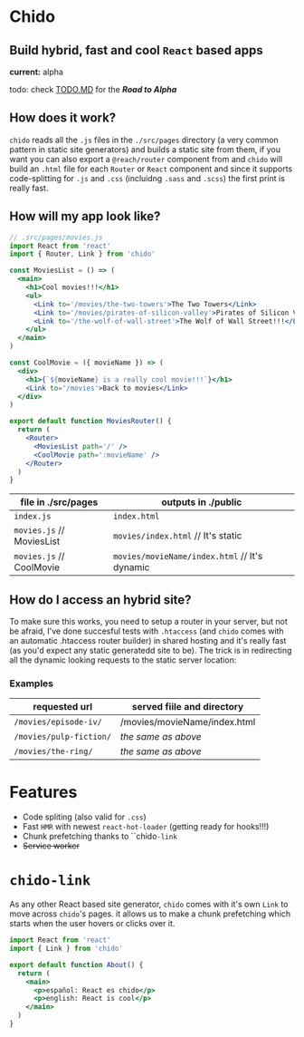 # **Chido**
## Build **hybrid**, fast and cool `React` based apps

**current:** alpha

todo: check [TODO.MD](TODO.MD) for the ***Road to Alpha***


## **How does it work?**
`chido` reads all the `.js` files in the `./src/pages` directory (a very common pattern in static site generators) and builds a static site from them, if you want you can also export a `@reach/router` component from  and `chido` will build an `.html` file for each `Router` or `React` component and since it supports code-splitting for `.js` and `.css` (incluidng `.sass` and `.scss`) the first print is really fast.

## **How will my app look like?**

```jsx
// .src/pages/movies.js
import React from 'react'
import { Router, Link } from 'chido'

const MoviesList = () => (
  <main>
    <h1>Cool movies!!!</h1>
    <ul>
      <Link to='/movies/the-two-towers'>The Two Towers</Link>
      <Link to='/movies/pirates-of-silicon-valley'>Pirates of Silicon Valley</Link>
      <Link to='/the-wolf-of-wall-street'>The Wolf of Wall Street!!!</Link>
    </ul>
  </main>
)

const CoolMovie = ({ movieName }) => (
  <div>
    <h1>{`${movieName} is a really cool movie!!!`}</h1>
    <Link to='/movies'>Back to movies</Link>
  </div>
)

export default function MoviesRouter() {
  return (
    <Router>
      <MoviesList path='/' />
      <CoolMovie path=':movieName' />
    </Router>
  )
}
```
file in ./src/pages | outputs in ./public
-----|------
`index.js` | `index.html`
`movies.js` // MoviesList | `movies/index.html` // It's static
`movies.js` // CoolMovie | `movies/movieName/index.html` // It's dynamic


## **How do I access an hybrid site?**
To make sure this works, you need to setup a router in your server, but not be afraid, I've done succesful tests with `.htaccess` (and `chido` comes with an automatic .htaccess router builder) in shared hosting and it's really fast (as you'd expect any static generatedd site to be). The trick is in redirecting all the dynamic looking requests to the static server location:

  ### Examples
  requested url | served fiile and directory
  ----|----
  `/movies/episode-iv/`|/movies/movieName/index.html
  `/movies/pulp-fiction/`| *the same as above*
  `/movies/the-ring/`|*the same as above*


# **Features**
- Code spliting (also valid for `.css`)
- Fast `HMR` with newest `react-hot-loader` (getting ready for hooks!!!)
- Chunk prefetching thanks to ``chido`-link`
- ~~Service worker~~

# **`chido-link`**

As any other React based site generator, ``chido`` comes with it's own `Link` to move across `chido`'s pages. it allows us to make a chunk prefetching which starts when the user hovers or clicks over it.

```jsx
import React from 'react'
import { Link } from 'chido'

export default function About() {
  return (
    <main>
      <p>español: React es chido</p>
      <p>english: React is cool</p>
    </main>
  )
}
```

